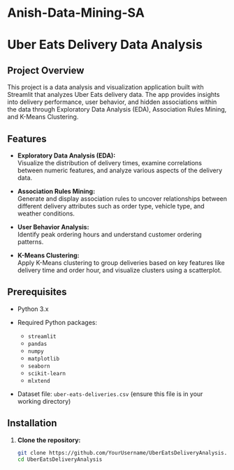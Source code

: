 # Anish-Data-Mining-SA
# Uber Eats Delivery Data Analysis

## Project Overview

This project is a data analysis and visualization application built with Streamlit that analyzes Uber Eats delivery data. The app provides insights into delivery performance, user behavior, and hidden associations within the data through Exploratory Data Analysis (EDA), Association Rules Mining, and K-Means Clustering.

## Features

- **Exploratory Data Analysis (EDA):**  
  Visualize the distribution of delivery times, examine correlations between numeric features, and analyze various aspects of the delivery data.

- **Association Rules Mining:**  
  Generate and display association rules to uncover relationships between different delivery attributes such as order type, vehicle type, and weather conditions.

- **User Behavior Analysis:**  
  Identify peak ordering hours and understand customer ordering patterns.

- **K-Means Clustering:**  
  Apply K-Means clustering to group deliveries based on key features like delivery time and order hour, and visualize clusters using a scatterplot.

## Prerequisites

- Python 3.x
- Required Python packages:
  - `streamlit`
  - `pandas`
  - `numpy`
  - `matplotlib`
  - `seaborn`
  - `scikit-learn`
  - `mlxtend`

- Dataset file: `uber-eats-deliveries.csv` (ensure this file is in your working directory)

## Installation

1. **Clone the repository:**

   ```bash
   git clone https://github.com/YourUsername/UberEatsDeliveryAnalysis.git
   cd UberEatsDeliveryAnalysis
